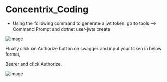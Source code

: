 # Concentrix_Coding

- Using the following command to generate a jwt token. go to tools --> Command Prompt and
    dotnet user-jwts create

![image](https://github.com/Habibmd898/Concentrix_Coding/assets/145478624/aaf150e8-5b27-4390-b4fa-117af3d9a6de)


FInally click on Authorize button on swagger and input your token in below format,

Bearer <Token> and click Authorize.

![image](https://github.com/Habibmd898/Concentrix_Coding/assets/145478624/534bb202-066f-46aa-833a-a1fb7f13e14e)
